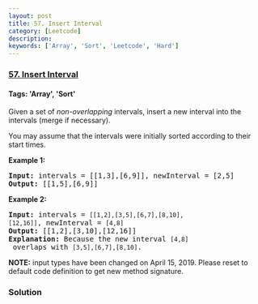 ```yaml
---
layout: post
title: 57. Insert Interval
category: [Leetcode]
description: 
keywords: ['Array', 'Sort', 'Leetcode', 'Hard']
---
```

### [57. Insert Interval](https://leetcode.com/problems/insert-interval)

#### Tags: 'Array', 'Sort'

<div class="content__u3I1 question-content__JfgR"><div><p>Given a set of <em>non-overlapping</em> intervals, insert a new interval into the intervals (merge if necessary).</p>
<p>You may assume that the intervals were initially sorted according to their start times.</p>
<p><strong>Example 1:</strong></p>
<pre><strong>Input:</strong> intervals = [[1,3],[6,9]], newInterval = [2,5]
<strong>Output:</strong> [[1,5],[6,9]]
</pre>
<p><strong>Example 2:</strong></p>
<pre><strong>Input:</strong> intervals = <code>[[1,2],[3,5],[6,7],[8,10],[12,16]]</code>, newInterval = <code>[4,8]</code>
<strong>Output:</strong> [[1,2],[3,10],[12,16]]
<strong>Explanation:</strong> Because the new interval <code>[4,8]</code> overlaps with <code>[3,5],[6,7],[8,10]</code>.</pre>
<p><strong>NOTE:</strong> input types have been changed on April 15, 2019. Please reset to default code definition to get new method signature.</p>
</div></div>

### Solution
